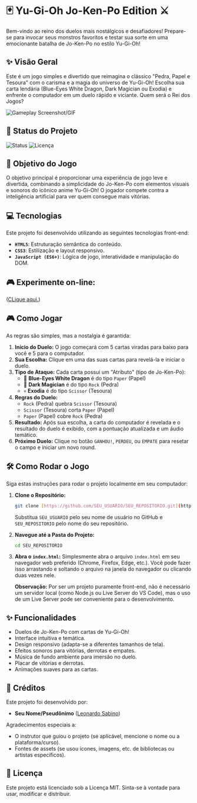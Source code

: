 # 🃏 Yu-Gi-Oh Jo-Ken-Po Edition ⚔️

Bem-vindo ao reino dos duelos mais nostálgicos e desafiadores! Prepare-se para invocar seus monstros favoritos e testar sua sorte em uma emocionante batalha de Jo-Ken-Po no estilo Yu-Gi-Oh!

## ✨ Visão Geral

Este é um jogo simples e divertido que reimagina o clássico "Pedra, Papel e Tesoura" com o carisma e a magia do universo de Yu-Gi-Oh! Escolha sua carta lendária (Blue-Eyes White Dragon, Dark Magician ou Exodia) e enfrente o computador em um duelo rápido e viciante. Quem será o Rei dos Jogos?

![Gameplay Screenshot/GIF](link-para-sua-screenshot-ou-gif-aqui)
## 🚀 Status do Projeto

![Status](https://img.shields.io/badge/status-Concluído%20%26%20Funcional-brightgreen)
![Licença](https://img.shields.io/badge/license-MIT-blue)
## 🎯 Objetivo do Jogo

O objetivo principal é proporcionar uma experiência de jogo leve e divertida, combinando a simplicidade do Jo-Ken-Po com elementos visuais e sonoros do icônico anime Yu-Gi-Oh! O jogador compete contra a inteligência artificial para ver quem consegue mais vitórias.

## 💻 Tecnologias

Este projeto foi desenvolvido utilizando as seguintes tecnologias front-end:

* **`HTML5`**: Estruturação semântica do conteúdo.
* **`CSS3`**: Estilização e layout responsivo.
* **`JavaScript (ES6+)`**: Lógica de jogo, interatividade e manipulação do DOM.

## 🎮 Experimente on-line:

([CLique aqui.](https://leonardosabino2025.github.io/Yu-Gi-Oh-Jo-Ken-Po-Edition/))

## 🎮 Como Jogar

As regras são simples, mas a nostalgia é garantida:

1.  **Início do Duelo:** O jogo começará com 5 cartas viradas para baixo para você e 5 para o computador.
2.  **Sua Escolha:** Clique em uma das suas cartas para revelá-la e iniciar o duelo.
3.  **Tipo de Ataque:** Cada carta possui um "Atributo" (tipo de Jo-Ken-Po):
    * 🐉 **Blue-Eyes White Dragon** é do tipo `Paper` (Papel)
    * 🧙 **Dark Magician** é do tipo `Rock` (Pedra)
    * 💀 **Exodia** é do tipo `Scissor` (Tesoura)
4.  **Regras do Duelo:**
    * `Rock` (Pedra) quebra `Scissor` (Tesoura)
    * `Scissor` (Tesoura) corta `Paper` (Papel)
    * `Paper` (Papel) cobre `Rock` (Pedra)
5.  **Resultado:** Após sua escolha, a carta do computador é revelada e o resultado do duelo é exibido, com a pontuação atualizada e um áudio temático.
6.  **Próximo Duelo:** Clique no botão `GANHOU!`, `PERDEU`, ou `EMPATE` para resetar o campo e iniciar um novo round.

## 🛠️ Como Rodar o Jogo

Siga estas instruções para rodar o projeto localmente em seu computador:

1.  **Clone o Repositório:**
    ```bash
    git clone [https://github.com/SEU_USUARIO/SEU_REPOSITORIO.git](https://github.com/SEU_USUARIO/SEU_REPOSITORIO.git)
    ```
    Substitua `SEU_USUARIO` pelo seu nome de usuário no GitHub e `SEU_REPOSITORIO` pelo nome do seu repositório.

2.  **Navegue até a Pasta do Projeto:**
    ```bash
    cd SEU_REPOSITORIO
    ```

3.  **Abra o `index.html`:**
    Simplesmente abra o arquivo `index.html` em seu navegador web preferido (Chrome, Firefox, Edge, etc.). Você pode fazer isso arrastando e soltando o arquivo na janela do navegador ou clicando duas vezes nele.

    **Observação:** Por ser um projeto puramente front-end, não é necessário um servidor local (como Node.js ou Live Server do VS Code), mas o uso de um Live Server pode ser conveniente para o desenvolvimento.

## ✨ Funcionalidades

* Duelos de Jo-Ken-Po com cartas de Yu-Gi-Oh!
* Interface intuitiva e temática.
* Design responsivo (adapta-se a diferentes tamanhos de tela).
* Efeitos sonoros para vitórias, derrotas e empates.
* Música de fundo ambiente para imersão no duelo.
* Placar de vitórias e derrotas.
* Animações suaves para as cartas.

## 🤝 Créditos

Este projeto foi desenvolvido por:

* **Seu Nome/Pseudônimo** ([Leonardo Sabino](https://github.com/LeonardoSabino2025))

Agradecimentos especiais a:
* O instrutor que guiou o projeto (se aplicável, mencione o nome ou a plataforma/curso).
* Fontes de assets (se usou ícones, imagens, etc. de bibliotecas ou artistas específicos).

## 📄 Licença

Este projeto está licenciado sob a Licença MIT. Sinta-se à vontade para usar, modificar e distribuir.